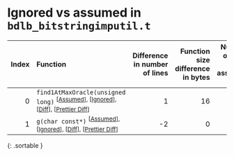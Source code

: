 # Ignored vs assumed in `bdlb_bitstringimputil.t`

<script src="../sorttable.js"></script>

|   Index | Function                                                                                                                                         |   Difference in number of lines |   Function size difference in bytes |   Number of lines in assumed build | Number of bytes in assumed build   |   Number of lines in ignored build | Number of bytes in ignored build   |
|--------:|:-------------------------------------------------------------------------------------------------------------------------------------------------|--------------------------------:|------------------------------------:|-----------------------------------:|:-----------------------------------|-----------------------------------:|:-----------------------------------|
|       0 | `find1AtMaxOracle(unsigned long)` <sup>\[[Assumed](0-assume)\], \[[Ignored](0-none)\], \[[Diff](0.diff.html)\], \[[Prettier Diff](0-diff.html)\] |                               1 |                                  16 |                                 36 | 128                                |                                 35 | 112                                |
|       1 | `g(char const*)` <sup>\[[Assumed](1-assume)\], \[[Ignored](1-none)\], \[[Diff](1.diff.html)\], \[[Prettier Diff](1-diff.html)\]                  |                              -2 |                                   0 |                                540 | 2,240                              |                                542 | 2,240                              |
{: .sortable }
